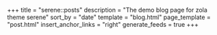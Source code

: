 +++
title = "serene::posts"
description = "The demo blog page for zola theme serene"
sort_by = "date"
template = "blog.html"
page_template = "post.html"
insert_anchor_links = "right"
generate_feeds = true
+++